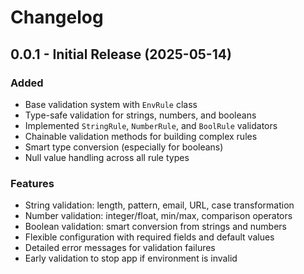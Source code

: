 # Changelog

## 0.0.1 - Initial Release (2025-05-14)

### Added
- Base validation system with `EnvRule` class
- Type-safe validation for strings, numbers, and booleans
- Implemented `StringRule`, `NumberRule`, and `BoolRule` validators
- Chainable validation methods for building complex rules
- Smart type conversion (especially for booleans)
- Null value handling across all rule types

### Features
- String validation: length, pattern, email, URL, case transformation
- Number validation: integer/float, min/max, comparison operators
- Boolean validation: smart conversion from strings and numbers
- Flexible configuration with required fields and default values
- Detailed error messages for validation failures
- Early validation to stop app if environment is invalid
